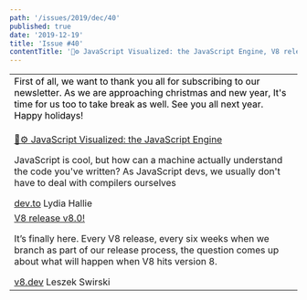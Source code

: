 ```yaml
---
path: '/issues/2019/dec/40'
published: true
date: '2019-12-19'
title: 'Issue #40'
contentTitle: '🚀⚙️ JavaScript Visualized: the JavaScript Engine, V8 release v8.0! ...'
---
```


<center>
  <table align="center" border="0" cellspacing="0" width="100%" height="100%" cellpadding="0">
    <tbody>
      <tr>
        <td>
          <div class="issue__content">
            <span class="issue__content-title" style="color: #000;> Hi All,</span>
            <p class="issue__content-desc" style="margin-top: 20px;">
              First of all, we want to thank you all for subscribing to our newsletter. As we are approaching christmas and new year, It's time for us too to take break as well. See you all next year. Happy holidays!
            </p>
          </div>
        </td>
      </tr>
      <tr>
        <td>
          <div class="issue__content">
            <a href="https://dev.to/lydiahallie/javascript-visualized-the-javascript-engine-4cdf" target="_blank" rel="noopener noreferrer">
              <span class="issue__content-title">🚀⚙️ JavaScript Visualized: the JavaScript Engine</span>
            </a>
            <p class="issue__content-desc">
              JavaScript is cool, but how can a machine actually understand the code you've written? As JavaScript devs, we usually don't
              have to deal with compilers ourselves
            </p>
            <div class="issue__content-info">
              <a
                href="https://dev.to/lydiahallie/javascript-visualized-the-javascript-engine-4cdf"
                target="_blank"
                rel="noopener noreferrer"
                >dev.to</a
              >
              <span>Lydia Hallie</span>
            </div>
          </div>
        </td>
      </tr>
      <tr>
        <td>
          <div class="issue__content">
            <a href="https://v8.dev/blog/v8-release-80" target="_blank" rel="noopener noreferrer">
              <span class="issue__content-title">V8 release v8.0!</span>
            </a>
            <p class="issue__content-desc">
              It’s finally here. Every V8 release, every six weeks when we branch as part of our release process, the question comes up
              about what will happen when V8 hits version 8.
            </p>
            <div class="issue__content-info">
              <a href="https://v8.dev/blog/v8-release-80" target="_blank" rel="noopener noreferrer">v8.dev</a> <span>Leszek Swirski</span>
            </div>
          </div>
        </td>
      </tr>
    </tbody>
  </table>
</center>
